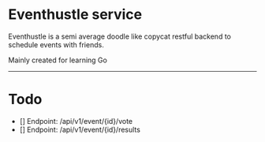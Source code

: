 # Eventhustle service

Eventhustle is a semi average doodle like copycat restful backend to schedule events with friends.

Mainly created for learning Go

***

# Todo
- [] Endpoint: /api/v1/event/{id}/vote
- [] Endpoint: /api/v1/event/{id}/results
